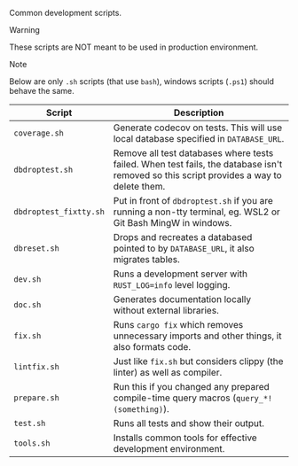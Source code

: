 Common development scripts.

> [!WARNING]
> These scripts are NOT meant to be used in production environment.

> [!NOTE]
> Below are only `.sh` scripts (that use `bash`), windows scripts (`.ps1`) should behave the same.

| Script                 | Description                                                                                                                             |
|------------------------|-----------------------------------------------------------------------------------------------------------------------------------------|
| `coverage.sh`          | Generate codecov on tests. This will use local database specified in `DATABASE_URL`.                                                    |
| `dbdroptest.sh`        | Remove all test databases where tests failed. When test fails, the database isn't removed so this script provides a way to delete them. |
| `dbdroptest_fixtty.sh` | Put in front of `dbdroptest.sh` if you are running a non-tty terminal, eg. WSL2 or Git Bash MingW in windows.                           |
| `dbreset.sh`           | Drops and recreates a databased pointed to by `DATABASE_URL`, it also migrates tables.                                                  |
| `dev.sh`               | Runs a development server with `RUST_LOG=info` level logging.                                                                           |
| `doc.sh`               | Generates documentation locally without external libraries.                                                                             |
| `fix.sh`               | Runs `cargo fix` which removes unnecessary imports and other things, it also formats code.                                              |
| `lintfix.sh`           | Just like `fix.sh` but considers clippy (the linter) as well as compiler.                                                               |
| `prepare.sh`           | Run this if you changed any prepared compile-time query macros (`query_*!(something)`).                                                 |
| `test.sh`              | Runs all tests and show their output.                                                                                                   |
| `tools.sh`             | Installs common tools for effective development environment.                                                                            |
